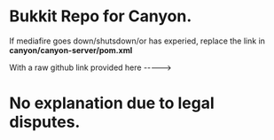 # Bukkit Repo for Canyon. 
If mediafire goes down/shutsdown/or has experied, replace the <bukkit-repo> link in **canyon/canyon-server/pom.xml**

With a raw github link provided here -----> 

# No explanation due to legal disputes.
